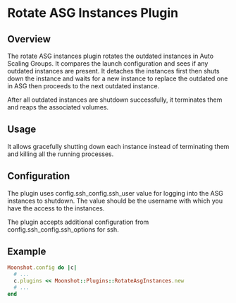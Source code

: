 # Rotate ASG Instances Plugin

## Overview
The rotate ASG instances plugin rotates the outdated instances in Auto Scaling Groups. It compares the launch configuration and sees if any outdated instances are present. It detaches the instances first then shuts down the instance and waits for a new instance to replace the outdated one in ASG then proceeds to the next outdated instance.

After all outdated instances are shutdown successfully, it terminates them and reaps the associated volumes.

## Usage
It allows gracefully shutting down each instance instead of terminating them and killing all the running processes.

## Configuration
The plugin uses config.ssh_config.ssh_user value for logging into the ASG instances to shutdown. The value should be the username with which you have the access to the instances.

The plugin accepts additional configuration from config.ssh_config.ssh_options for ssh.

## Example
```ruby
Moonshot.config do |c|
  # ...
  c.plugins << Moonshot::Plugins::RotateAsgInstances.new
  # ...
end
```
